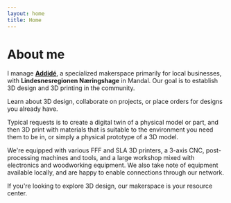 ```yaml
---
layout: home
title: Home
---
```


# About me

I manage [**Addidé**](https://www.addide.no), a specialized makerspace primarily for local businesses, with **Lindesnesregionen Næringshage** in Mandal. Our goal is to establish 3D design and 3D printing in the community.

Learn about 3D design, collaborate on projects, or place orders for designs you already have. 

Typical requests is to create a digital twin of a physical model or part, and then 3D print with materials that is suitable to the environment you need them to be in, or simply a physical prototype of a 3D model.

We're equipped with various FFF and SLA 3D printers, a 3-axis CNC, post-processing machines and tools, and a large workshop mixed with electronics and woodworking equipment. We also take note of equipment available locally, and are happy to enable connections through our network.

If you're looking to explore 3D design, our makerspace is your resource center.